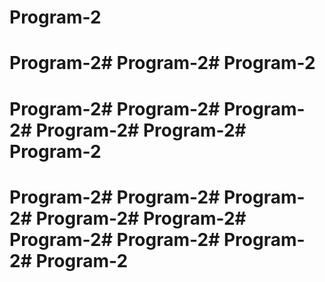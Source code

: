 # Program-2
# Program-2# Program-2# Program-2
# Program-2# Program-2# Program-2# Program-2# Program-2# Program-2

# Program-2# Program-2# Program-2# Program-2# Program-2# Program-2# Program-2# Program-2# Program-2
